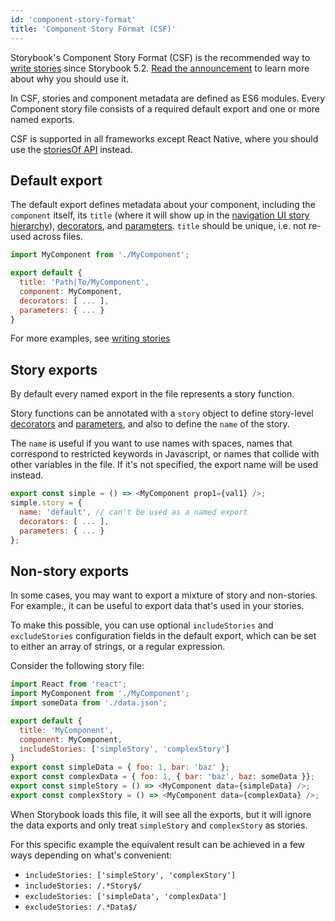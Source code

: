 ```yaml
---
id: 'component-story-format'
title: 'Component Story Format (CSF)'
---
```


Storybook's Component Story Format (CSF) is the recommended way to [write stories](../../basics/writing-stories/) since Storybook 5.2. [Read the announcement](https://medium.com/storybookjs/component-story-format-66f4c32366df) to learn more about why you should use it.

In CSF, stories and component metadata are defined as ES6 modules. Every Component story file consists of a required default export and one or more named exports.

CSF is supported in all frameworks except React Native, where you should use the [storiesOf API](../storiesof-api/) instead.

## Default export

The default export defines metadata about your component, including the `component` itself, its `title` (where it will show up in the [navigation UI story hierarchy](../../basics/writing-stories/#story-hierarchy)), [decorators](../../basics/writing-stories/#decorators), and [parameters](../../basics/writing-stories/#parameters). `title` should be unique, i.e. not re-used across files.

```js
import MyComponent from './MyComponent';

export default {
  title: 'Path|To/MyComponent',
  component: MyComponent,
  decorators: [ ... ],
  parameters: { ... }
}
```

For more examples, see [writing stories](../../basics/writing-stories/)

## Story exports

By default every named export in the file represents a story function.

Story functions can be annotated with a `story` object to define story-level [decorators](../../basics/writing-stories/#decorators) and [parameters](../../basics/writing-stories/#parameters), and also to define the `name` of the story.

The `name` is useful if you want to use names with spaces, names that correspond to restricted keywords in Javascript, or names that collide with other variables in the file. If it's not specified, the export name will be used instead.

```js
export const simple = () => <MyComponent prop1={val1} />;
simple.story = {
  name: 'default', // can't be used as a named export
  decorators: [ ... ],
  parameters: { ... }
};
```

## Non-story exports

In some cases, you may want to export a mixture of story and non-stories. For example., it can be useful to export data that's used in your stories.

To make this possible, you can use optional `includeStories` and `excludeStories` configuration fields in the default export, which can be set to either an array of strings, or a regular expression.

Consider the following story file:

```js
import React from 'react';
import MyComponent from './MyComponent';
import someData from './data.json';

export default {
  title: 'MyComponent',
  component: MyComponent,
  includeStories: ['simpleStory', 'complexStory']
}
export const simpleData = { foo: 1, bar: 'baz' };
export const complexData = { foo: 1, { bar: 'baz', baz: someData }};
export const simpleStory = () => <MyComponent data={simpleData} />;
export const complexStory = () => <MyComponent data={complexData} />;
```

When Storybook loads this file, it will see all the exports, but it will ignore the data exports and only treat `simpleStory` and `complexStory` as stories.

For this specific example the equivalent result can be achieved in a few ways depending on what's convenient:

- `includeStories: ['simpleStory', 'complexStory']`
- `includeStories: /.*Story$/`
- `excludeStories: ['simpleData', 'complexData']`
- `excludeStories: /.*Data$/`
